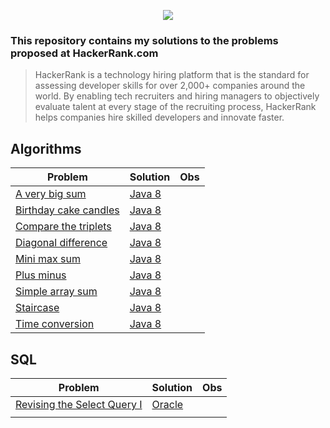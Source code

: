 <p align="center">
  <img src="https://www.hackerrank.com/wp-content/uploads/2018/08/hackerrank_logo.png">
</p>

### This repository contains my solutions to the problems proposed at HackerRank.com


> HackerRank is a technology hiring platform that is the standard for assessing developer skills for over 2,000+ companies around the world. By enabling tech recruiters and hiring managers to objectively evaluate talent at every stage of the recruiting process, HackerRank helps companies hire skilled developers and innovate faster.


## Algorithms

| Problem  | Solution | Obs
| ------------- | ------------- | ------------- | 
| [A very big sum](https://www.hackerrank.com/challenges/a-very-big-sum/problem) | [Java 8](algorithms/java8/a-very-big-sum.java) |
| [Birthday cake candles](https://www.hackerrank.com/challenges/a-very-big-sum/problem) | [Java 8](algorithms/java8/birthday-cake-candles.java) |
| [Compare the triplets](https://www.hackerrank.com/challenges/a-very-big-sum/problem) | [Java 8](algorithms/java8/compare-the-triplets.java) |
| [Diagonal difference](https://www.hackerrank.com/challenges/a-very-big-sum/problem) | [Java 8](algorithms/java8/diagonal-difference.java) |
| [Mini max sum](https://www.hackerrank.com/challenges/a-very-big-sum/problem) | [Java 8](algorithms/java8/mini-max-sum.java) |
| [Plus minus](https://www.hackerrank.com/challenges/a-very-big-sum/problem) | [Java 8](algorithms/java8/plus-minus.java) |
| [Simple array sum](https://www.hackerrank.com/challenges/a-very-big-sum/problem) | [Java 8](algorithms/java8/simple-array-sum.java) |
| [Staircase](https://www.hackerrank.com/challenges/a-very-big-sum/problem) | [Java 8](algorithms/java8/staircase.java) |
| [Time conversion](https://www.hackerrank.com/challenges/a-very-big-sum/problem) | [Java 8](algorithms/java8/time-conversion.java) |


## SQL

| Problem  | Solution | Obs
| ------------- | ------------- | ------------- | 
| [Revising the Select Query I](https://www.hackerrank.com/challenges/revising-the-select-query/problem)  | [Oracle](sql/oracle/Revising-the-Select-Query-I)  |
|   |   |

